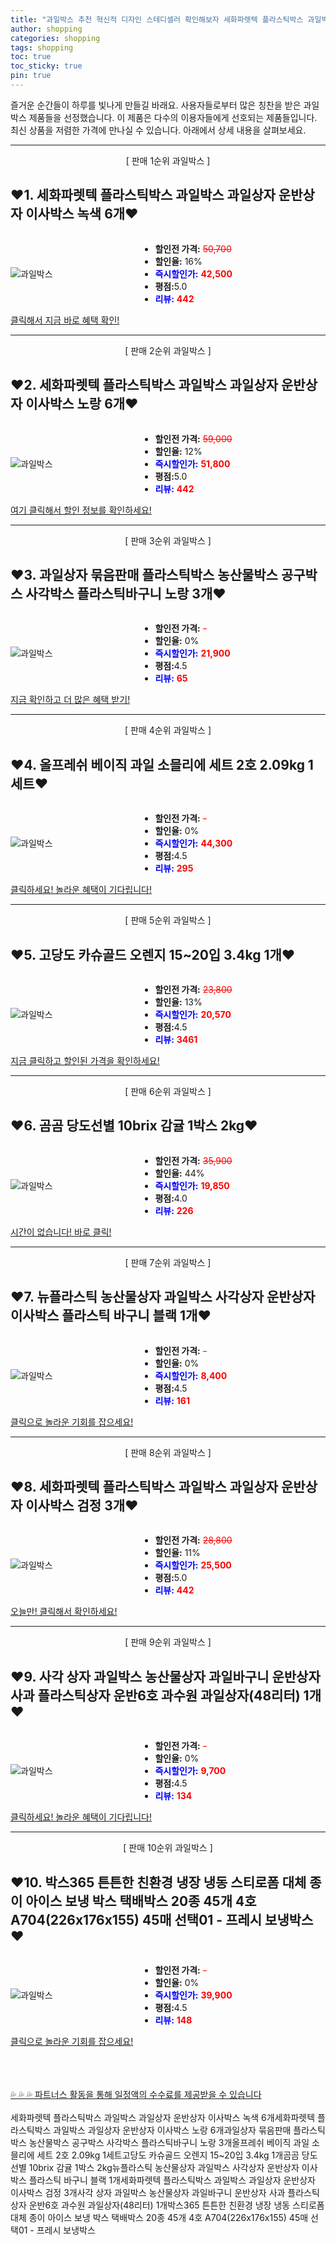 ```yaml
---
title: "과일박스 추천 혁신적 디자인 스테디셀러 확인해보자 세화파렛텍 플라스틱박스 과일박스 과일상자 운반상자"
author: shopping
categories: shopping
tags: shopping
toc: true
toc_sticky: true
pin: true
---
```

즐거운 순간들이 하루를 빛나게 만들길 바래요. 사용자들로부터 많은 칭찬을 받은 과일박스 제품들을 선정했습니다. 이 제품은 다수의 이용자들에게 선호되는 제품들입니다. 최신 상품을 저렴한 가격에 만나실 수 있습니다. 아래에서 상세 내용을 살펴보세요.

---
<p class="toplist" style="margin: 0 auto; display: block; width: fit-content;">[ 판매 1순위 과일박스 ]</p>

<h2><strong>❤️1. 세화파렛텍 플라스틱박스 과일박스 과일상자 운반상자 이사박스 녹색 6개❤️</strong></h2>

<div style="display: flex; align-items: center;">
    <div style="flex: 0.4;">
        <img src="https://thumbnail10.coupangcdn.com/thumbnails/remote/230x230ex/image/vendor_inventory/18f1/3e6002de1c206abc43ffdcbaa316c9682d580a58908485d45033a066ad8f.jpg" alt="과일박스" style="max-width: 100%;">
    </div>
    <div style="flex: 0.6; margin-left: 10px;">
        <ul>
            <li><strong>할인전 가격:</strong> <del style="color: red;">50,700</del></li>
            <li><strong>할인율:</strong> 16%</li>
            <li><span style='color:blue'><strong>즉시할인가:</strong></span> <span style='color:red'><strong>42,500</strong></span></li>
            <li><strong>평점:</strong>5.0</li>
            <li><span style='color:blue'><strong>리뷰:</strong></span> <span style='color:red'><strong>442</strong></span></li>
        </ul>
    </div>
</div>
<div class="center">
    <a href="https://selin100587001.github.io?lptag=AF9450613&subid=githubio&pageKey=7283971448&traceid=V0-153&itemId=18602633739&vendorItemId=85693112407" class="myButton">
        클릭해서 지금 바로 혜택 확인!
    </a>
</div>


---
<p class="toplist" style="margin: 0 auto; display: block; width: fit-content;">[ 판매 2순위 과일박스 ]</p>

<h2><strong>❤️2. 세화파렛텍 플라스틱박스 과일박스 과일상자 운반상자 이사박스 노랑 6개❤️</strong></h2>

<div style="display: flex; align-items: center;">
    <div style="flex: 0.4;">
        <img src="https://thumbnail9.coupangcdn.com/thumbnails/remote/230x230ex/image/vendor_inventory/40f3/1ac260c2465f028664cb628bbb7d5a9cfbb90e94e533b060b562f5f5fa4d.jpg" alt="과일박스" style="max-width: 100%;">
    </div>
    <div style="flex: 0.6; margin-left: 10px;">
        <ul>
            <li><strong>할인전 가격:</strong> <del style="color: red;">59,000</del></li>
            <li><strong>할인율:</strong> 12%</li>
            <li><span style='color:blue'><strong>즉시할인가:</strong></span> <span style='color:red'><strong>51,800</strong></span></li>
            <li><strong>평점:</strong>5.0</li>
            <li><span style='color:blue'><strong>리뷰:</strong></span> <span style='color:red'><strong>442</strong></span></li>
        </ul>
    </div>
</div>
<div class="center">
    <a href="https://selin100587001.github.io?lptag=AF9450613&subid=githubio&pageKey=7283971448&traceid=V0-153&itemId=18602633746&vendorItemId=85693112441" class="myButton">
        여기 클릭해서 할인 정보를 확인하세요!
    </a>
</div>


---
<p class="toplist" style="margin: 0 auto; display: block; width: fit-content;">[ 판매 3순위 과일박스 ]</p>

<h2><strong>❤️3. 과일상자 묶음판매 플라스틱박스 농산물박스 공구박스 사각박스 플라스틱바구니 노랑 3개❤️</strong></h2>

<div style="display: flex; align-items: center;">
    <div style="flex: 0.4;">
        <img src="https://thumbnail8.coupangcdn.com/thumbnails/remote/230x230ex/image/vendor_inventory/9652/2c5d381ac7665bf7ac99e07530ddfb3a249518eb6c767ac0dff077f57212.jpg" alt="과일박스" style="max-width: 100%;">
    </div>
    <div style="flex: 0.6; margin-left: 10px;">
        <ul>
            <li><strong>할인전 가격:</strong> <del style="color: red;">-</del></li>
            <li><strong>할인율:</strong> 0%</li>
            <li><span style='color:blue'><strong>즉시할인가:</strong></span> <span style='color:red'><strong>21,900</strong></span></li>
            <li><strong>평점:</strong>4.5</li>
            <li><span style='color:blue'><strong>리뷰:</strong></span> <span style='color:red'><strong>65</strong></span></li>
        </ul>
    </div>
</div>
<div class="center">
    <a href="https://selin100587001.github.io?lptag=AF9450613&subid=githubio&pageKey=7592408885&traceid=V0-153&itemId=20065849391&vendorItemId=77428281538" class="myButton">
        지금 확인하고 더 많은 혜택 받기!
    </a>
</div>


---
<p class="toplist" style="margin: 0 auto; display: block; width: fit-content;">[ 판매 4순위 과일박스 ]</p>

<h2><strong>❤️4. 올프레쉬 베이직 과일 소믈리에 세트 2호 2.09kg 1세트❤️</strong></h2>

<div style="display: flex; align-items: center;">
    <div style="flex: 0.4;">
        <img src="https://thumbnail7.coupangcdn.com/thumbnails/remote/230x230ex/image/retail/images/1749328799148411-a17912c0-bf55-40c3-b2cb-d8f7b2a7d2a4.jpg" alt="과일박스" style="max-width: 100%;">
    </div>
    <div style="flex: 0.6; margin-left: 10px;">
        <ul>
            <li><strong>할인전 가격:</strong> <del style="color: red;">-</del></li>
            <li><strong>할인율:</strong> 0%</li>
            <li><span style='color:blue'><strong>즉시할인가:</strong></span> <span style='color:red'><strong>44,300</strong></span></li>
            <li><strong>평점:</strong>4.5</li>
            <li><span style='color:blue'><strong>리뷰:</strong></span> <span style='color:red'><strong>295</strong></span></li>
        </ul>
    </div>
</div>
<div class="center">
    <a href="https://selin100587001.github.io?lptag=AF9450613&subid=githubio&pageKey=5930036999&traceid=V0-153&itemId=10534723709&vendorItemId=77816266661" class="myButton">
        클릭하세요! 놀라운 혜택이 기다립니다!
    </a>
</div>


---
<p class="toplist" style="margin: 0 auto; display: block; width: fit-content;">[ 판매 5순위 과일박스 ]</p>

<h2><strong>❤️5. 고당도 카슈골드 오렌지 15~20입 3.4kg 1개❤️</strong></h2>

<div style="display: flex; align-items: center;">
    <div style="flex: 0.4;">
        <img src="https://thumbnail10.coupangcdn.com/thumbnails/remote/230x230ex/image/retail/images/5404766767321595-0adb238c-5d4e-47dd-a228-996118c373fd.jpg" alt="과일박스" style="max-width: 100%;">
    </div>
    <div style="flex: 0.6; margin-left: 10px;">
        <ul>
            <li><strong>할인전 가격:</strong> <del style="color: red;">23,800</del></li>
            <li><strong>할인율:</strong> 13%</li>
            <li><span style='color:blue'><strong>즉시할인가:</strong></span> <span style='color:red'><strong>20,570</strong></span></li>
            <li><strong>평점:</strong>4.5</li>
            <li><span style='color:blue'><strong>리뷰:</strong></span> <span style='color:red'><strong>3461</strong></span></li>
        </ul>
    </div>
</div>
<div class="center">
    <a href="https://selin100587001.github.io?lptag=AF9450613&subid=githubio&pageKey=7251265886&traceid=V0-153&itemId=18446340490&vendorItemId=85587258903" class="myButton">
        지금 클릭하고 할인된 가격을 확인하세요!
    </a>
</div>


---
<p class="toplist" style="margin: 0 auto; display: block; width: fit-content;">[ 판매 6순위 과일박스 ]</p>

<h2><strong>❤️6. 곰곰 당도선별 10brix 감귤 1박스 2kg❤️</strong></h2>

<div style="display: flex; align-items: center;">
    <div style="flex: 0.4;">
        <img src="https://thumbnail6.coupangcdn.com/thumbnails/remote/230x230ex/image/retail/images/2181795178995651-2b4d0ce3-7af6-485b-a4bc-4e12f42ae3fd.jpg" alt="과일박스" style="max-width: 100%;">
    </div>
    <div style="flex: 0.6; margin-left: 10px;">
        <ul>
            <li><strong>할인전 가격:</strong> <del style="color: red;">35,900</del></li>
            <li><strong>할인율:</strong> 44%</li>
            <li><span style='color:blue'><strong>즉시할인가:</strong></span> <span style='color:red'><strong>19,850</strong></span></li>
            <li><strong>평점:</strong>4.0</li>
            <li><span style='color:blue'><strong>리뷰:</strong></span> <span style='color:red'><strong>226</strong></span></li>
        </ul>
    </div>
</div>
<div class="center">
    <a href="https://selin100587001.github.io?lptag=AF9450613&subid=githubio&pageKey=7733528644&traceid=V0-153&itemId=20787567166&vendorItemId=87857110789" class="myButton">
        시간이 없습니다! 바로 클릭!
    </a>
</div>


---
<p class="toplist" style="margin: 0 auto; display: block; width: fit-content;">[ 판매 7순위 과일박스 ]</p>

<h2><strong>❤️7. 뉴플라스틱 농산물상자 과일박스 사각상자 운반상자 이사박스 플라스틱 바구니 블랙 1개❤️</strong></h2>

<div style="display: flex; align-items: center;">
    <div style="flex: 0.4;">
        <img src="https://thumbnail6.coupangcdn.com/thumbnails/remote/230x230ex/image/vendor_inventory/7051/18396379ad25acbee061dc595526af9fe707ad51959c07dc82f582f46cb4.jpg" alt="과일박스" style="max-width: 100%;">
    </div>
    <div style="flex: 0.6; margin-left: 10px;">
        <ul>
            <li><strong>할인전 가격:</strong> <del style="color: red;">-</del></li>
            <li><strong>할인율:</strong> 0%</li>
            <li><span style='color:blue'><strong>즉시할인가:</strong></span> <span style='color:red'><strong>8,400</strong></span></li>
            <li><strong>평점:</strong>4.5</li>
            <li><span style='color:blue'><strong>리뷰:</strong></span> <span style='color:red'><strong>161</strong></span></li>
        </ul>
    </div>
</div>
<div class="center">
    <a href="https://selin100587001.github.io?lptag=AF9450613&subid=githubio&pageKey=7344776889&traceid=V0-153&itemId=18886652017&vendorItemId=83844393555" class="myButton">
        클릭으로 놀라운 기회를 잡으세요!
    </a>
</div>


---
<p class="toplist" style="margin: 0 auto; display: block; width: fit-content;">[ 판매 8순위 과일박스 ]</p>

<h2><strong>❤️8. 세화파렛텍 플라스틱박스 과일박스 과일상자 운반상자 이사박스 검정 3개❤️</strong></h2>

<div style="display: flex; align-items: center;">
    <div style="flex: 0.4;">
        <img src="https://thumbnail7.coupangcdn.com/thumbnails/remote/230x230ex/image/vendor_inventory/1995/3c128b346dc382f5e8652246e5a0575fac3cac7bc31aedfce9ea79978dc5.jpg" alt="과일박스" style="max-width: 100%;">
    </div>
    <div style="flex: 0.6; margin-left: 10px;">
        <ul>
            <li><strong>할인전 가격:</strong> <del style="color: red;">28,800</del></li>
            <li><strong>할인율:</strong> 11%</li>
            <li><span style='color:blue'><strong>즉시할인가:</strong></span> <span style='color:red'><strong>25,500</strong></span></li>
            <li><strong>평점:</strong>5.0</li>
            <li><span style='color:blue'><strong>리뷰:</strong></span> <span style='color:red'><strong>442</strong></span></li>
        </ul>
    </div>
</div>
<div class="center">
    <a href="https://selin100587001.github.io?lptag=AF9450613&subid=githubio&pageKey=7283971448&traceid=V0-153&itemId=18602633741&vendorItemId=79019266679" class="myButton">
        오늘만! 클릭해서 확인하세요!
    </a>
</div>


---
<p class="toplist" style="margin: 0 auto; display: block; width: fit-content;">[ 판매 9순위 과일박스 ]</p>

<h2><strong>❤️9. 사각 상자 과일박스 농산물상자 과일바구니 운반상자 사과 플라스틱상자 운반6호 과수원 과일상자(48리터) 1개❤️</strong></h2>

<div style="display: flex; align-items: center;">
    <div style="flex: 0.4;">
        <img src="https://thumbnail8.coupangcdn.com/thumbnails/remote/230x230ex/image/vendor_inventory/6a15/bc806df212003c3eb0beb847f2a2952da761b2a25d7748aba87f37e8b68a.jpg" alt="과일박스" style="max-width: 100%;">
    </div>
    <div style="flex: 0.6; margin-left: 10px;">
        <ul>
            <li><strong>할인전 가격:</strong> <del style="color: red;">-</del></li>
            <li><strong>할인율:</strong> 0%</li>
            <li><span style='color:blue'><strong>즉시할인가:</strong></span> <span style='color:red'><strong>9,700</strong></span></li>
            <li><strong>평점:</strong>4.5</li>
            <li><span style='color:blue'><strong>리뷰:</strong></span> <span style='color:red'><strong>134</strong></span></li>
        </ul>
    </div>
</div>
<div class="center">
    <a href="https://selin100587001.github.io?lptag=AF9450613&subid=githubio&pageKey=6853997112&traceid=V0-153&itemId=16338579646&vendorItemId=81952295425" class="myButton">
        클릭하세요! 놀라운 혜택이 기다립니다!
    </a>
</div>


---
<p class="toplist" style="margin: 0 auto; display: block; width: fit-content;">[ 판매 10순위 과일박스 ]</p>

<h2><strong>❤️10. 박스365 튼튼한 친환경 냉장 냉동 스티로폼 대체 종이 아이스 보냉 박스 택배박스 20종 45개 4호 A704(226x176x155) 45매 선택01 - 프레시 보냉박스❤️</strong></h2>

<div style="display: flex; align-items: center;">
    <div style="flex: 0.4;">
        <img src="https://thumbnail6.coupangcdn.com/thumbnails/remote/230x230ex/image/vendor_inventory/696b/b88b9f7aaa310e5b87acd141a8f5555d29a8992acab8e922acd8f093945e.jpg" alt="과일박스" style="max-width: 100%;">
    </div>
    <div style="flex: 0.6; margin-left: 10px;">
        <ul>
            <li><strong>할인전 가격:</strong> <del style="color: red;">-</del></li>
            <li><strong>할인율:</strong> 0%</li>
            <li><span style='color:blue'><strong>즉시할인가:</strong></span> <span style='color:red'><strong>39,900</strong></span></li>
            <li><strong>평점:</strong>4.5</li>
            <li><span style='color:blue'><strong>리뷰:</strong></span> <span style='color:red'><strong>148</strong></span></li>
        </ul>
    </div>
</div>
<div class="center">
    <a href="https://selin100587001.github.io?lptag=AF9450613&subid=githubio&pageKey=5763383815&traceid=V0-153&itemId=9768290165&vendorItemId=90570164777" class="myButton">
        클릭으로 놀라운 기회를 잡으세요!
    </a>
</div>

<br><br><br>[💦 💦 💦 파트너스 활동을 통해 일정액의 수수료를 제공받을 수 있습니다](https://link.coupang.com/a/bcpT2c)<br><br>세화파렛텍 플라스틱박스 과일박스 과일상자 운반상자 이사박스 녹색 6개세화파렛텍 플라스틱박스 과일박스 과일상자 운반상자 이사박스 노랑 6개과일상자 묶음판매 플라스틱박스 농산물박스 공구박스 사각박스 플라스틱바구니 노랑 3개올프레쉬 베이직 과일 소믈리에 세트 2호 2.09kg 1세트고당도 카슈골드 오렌지 15~20입 3.4kg 1개곰곰 당도선별 10brix 감귤 1박스 2kg뉴플라스틱 농산물상자 과일박스 사각상자 운반상자 이사박스 플라스틱 바구니 블랙 1개세화파렛텍 플라스틱박스 과일박스 과일상자 운반상자 이사박스 검정 3개사각 상자 과일박스 농산물상자 과일바구니 운반상자 사과 플라스틱상자 운반6호 과수원 과일상자(48리터) 1개박스365 튼튼한 친환경 냉장 냉동 스티로폼 대체 종이 아이스 보냉 박스 택배박스 20종 45개 4호 A704(226x176x155) 45매 선택01 - 프레시 보냉박스